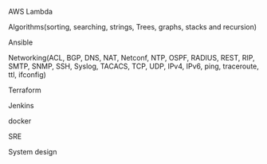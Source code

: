 AWS Lambda

Algorithms(sorting, searching, strings, Trees, graphs, stacks and recursion)

Ansible

Networking(ACL, BGP, DNS, NAT, Netconf, NTP, OSPF, RADIUS, REST, RIP, SMTP, SNMP, SSH, Syslog, TACACS, TCP, UDP, IPv4, IPv6, ping, traceroute, ttl, ifconfig)

Terraform

Jenkins

docker

SRE

System design

  
  
  
